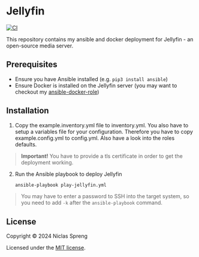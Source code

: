 # Jellyfin

[![CI](https://github.com/DudeCalledBro/jellyfin/actions/workflows/ci.yml/badge.svg)](https://github.com/DudeCalledBro/jellyfin/actions/workflows/ci.yml)

This repository contains my ansible and docker deployment for Jellyfin - an open-source media server.

## Prerequisites

- Ensure you have Ansible installed (e.g. `pip3 install ansible`)
- Ensure Docker is installed on the Jellyfin server (you may want to checkout my [ansible-docker-role](https://github.com/DudeCalledBro/ansible-role-docker))

## Installation

1. Copy the example.inventory.yml file to inventory.yml. You also have to setup a variables file for your configuration. Therefore you have to copy example.config.yml to config.yml. Also have a look into the roles defaults.

> **Important!** You have to provide a tls certificate in order to get the deployment working.

2. Run the Ansible playbook to deploy Jellyfin

    ```bash
    ansible-playbook play-jellyfin.yml
    ```

> You may have to enter a password to SSH into the target system, so you need to add `-k` after the `ansible-playbook` command.

## License

Copyright © 2024 Niclas Spreng

Licensed under the [MIT license](LICENSE).
